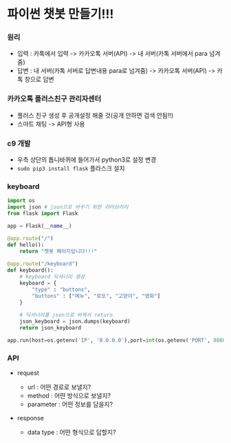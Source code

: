 # 파이썬 챗봇 만들기!!!

### 원리

- 입력 : 카톡에서 입력 -> 카카오톡 서버(API) -> 내 서버(카톡 서버에서 para 넘겨줌)
- 답변 : 내 서버(카톡 서버로 답변내용 para로 넘겨줌) -> 카카오톡 서버(API) -> 카톡 창으로 답변

### 카카오톡 플러스친구 관리자센터

- 플러스 친구 생성 후 공개설정 해줄 것(공개 안하면 검색 안됨!!)
- 스마트 채팅 -> API형 사용

### c9 개발

- 우측 상단의 톱니바퀴에 들어가서 python3로 설정 변경
- `sudo pip3 install flask` 플라스크 설치

### keyboard

```python
import os
import json # json으로 바꾸기 위한 라이브러리
from flask import Flask

app = Flask(__name__)

@app.route("/")
def hello():
    return "챗봇 페이지입니다!!!"
    
@app.route("/keyboard")
def keyboard():
    # keyboard 딕셔너리 생성
    keyboard = {
        "type" : "buttons",
        "buttons" : ["메뉴", "로또", "고양이", "영화"]
    }
    
    # 딕셔너리를 json으로 바꿔서 return
    json_keyboard = json.dumps(keyboard)
    return json_keyboard

app.run(host=os.getenv('IP', '0.0.0.0'),port=int(os.getenv('PORT', 8080)))
```

### API

- request
    - url : 어떤 경로로 보낼지?
    - method : 어떤 방식으로 보낼지?
    - parameter : 어떤 정보를 담을지?
    
- response
    - data type : 어떤 형식으로 답할지?